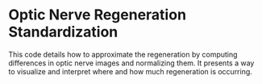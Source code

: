 # Optic Nerve Regeneration Standardization

This code details how to approximate the regeneration by computing differences in optic nerve images and normalizing them. It presents a way to visualize and interpret where and how much regeneration is occurring.